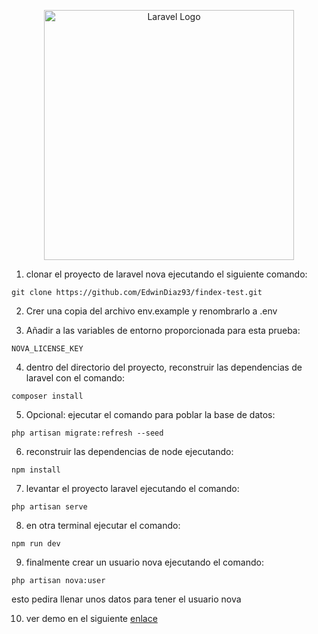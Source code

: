 <p align="center"><a href="https://laravel.com" target="_blank"><img src="https://raw.githubusercontent.com/laravel/art/master/logo-lockup/5%20SVG/2%20CMYK/1%20Full%20Color/laravel-logolockup-cmyk-red.svg" width="400" alt="Laravel Logo"></a></p>


1. clonar el proyecto de laravel nova ejecutando el siguiente comando:

```
git clone https://github.com/EdwinDiaz93/findex-test.git
```

2. Crer una copia del archivo env.example y renombrarlo a .env 

3. Añadir a las variables de entorno proporcionada para esta prueba:

```
NOVA_LICENSE_KEY
```

4. dentro del directorio del proyecto, reconstruir las dependencias de laravel con el comando:
```
composer install
```

5. Opcional: ejecutar el comando para poblar la base de datos:
```
php artisan migrate:refresh --seed
```

6. reconstruir las dependencias de node ejecutando:

```
npm install
```

7. levantar el proyecto laravel ejecutando el comando:
```
php artisan serve
```

8. en otra terminal ejecutar el comando:
```
npm run dev
```

9. finalmente crear un usuario nova ejecutando el comando:
```
php artisan nova:user
```
esto pedira llenar unos datos para tener el usuario nova

10. ver demo en el siguiente [enlace](https://drive.google.com/file/d/19YFHyv1T7QdpsjLpQIIAJsCHxZpdzINA/view?usp=drive_link)

